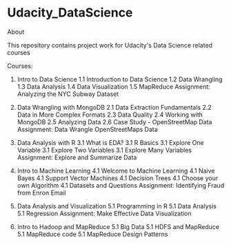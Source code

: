 # Udacity_DataScience
About

This repository contains project work for Udacity's Data Science related courses

Courses:
1. Intro to Data Science
  1.1 Introduction to Data Science
  1.2 Data Wrangling
  1.3 Data Analysis
  1.4 Data Visualization
  1.5 MapReduce
Assignment: Analyzing the NYC Subway Dataset

2. Data Wrangling with MongoDB
  2.1 Data Extraction Fundamentals
  2.2 Data in More Complex Formats
  2.3 Data Quality
  2.4 Working with MongoDB
  2.5 Analyzing Data
  2.6 Case Study - OpenStreetMap Data
Assignment: Data Wrangle OpenStreetMaps Data
  
3. Data Analysis with R
  3.1 What is EDA?
  3.1 R Basics
  3.1 Explore One Variable
  3.1 Explore Two Variables
  3.1 Explore Many Variables
Assignment: Explore and Summarize Data

4. Intro to Machine Learning
  4.1 Welcome to Machine Learning
  4.1 Naive Bayes
  4.1 Support Vector Machines
  4.1 Decision Trees
  4.1 Choose your own Algorithm
  4.1 Datasets and Questions
Assignment: Identifying Fraud from Enron Email

5. Data Analysis and Visualization
  5.1 Programming in R
  5.1 Data Analysis
  5.1 Regression
Assignment: Make Effective Data Visualization

6. Intro to Hadoop and MapReduce
  5.1 Big Data
  5.1 HDFS and MapReduce
  5.1 MapReduce code
  5.1 MapReduce Design Patterns

